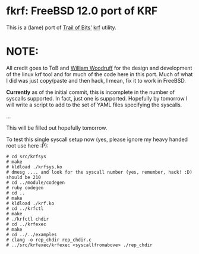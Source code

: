 # fkrf: FreeBSD 12.0 port of KRF

This is a (lame) port of [Trail of Bits'](https://www.trailofbits.com) 
[krf](https://github.com/trailofbits/krf) utility.

# NOTE:

All credit goes to ToB and [William Woodruff](https://github.com/woodruffw) for
the design and development of the linux krf tool and for much of the code here
in this port. Much of what I did was just copy/paste and then hack, I mean, fix
it to work in FreeBSD.

**Currently** as of the initial commit, this is incomplete in the number of 
syscalls supported. In fact, just one is supported. Hopefully by tomorrow I 
will write a script to add to the set of YAML files specifying the syscalls.

...

This will be filled out hopefully tomorrow.

To test this single syscall setup now (yes, please ignore my heavy handed
root use here :P):

```
# cd src/krfsys
# make
# kldload ./krfsys.ko
# dmesg .... and look for the syscall number (yes, remember, hack! :D) should be 210
# cd ../module/codegen
# ruby codegen
# cd ..
# make
# kldload ./krf.ko
# cd ../krfctl
# make
# ./krfctl chdir
# cd ../krfexec
# make
# cd ../../examples
# clang -o rep_chdir rep_chdir.c
# ../src/krfexec/krfexec <syscallfromabove> ./rep_chdir
```

